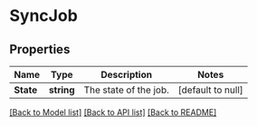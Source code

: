 # SyncJob

## Properties
Name | Type | Description | Notes
------------ | ------------- | ------------- | -------------
**State** | **string** | The state of the job. | [default to null]

[[Back to Model list]](../README.md#documentation-for-models) [[Back to API list]](../README.md#documentation-for-api-endpoints) [[Back to README]](../README.md)


